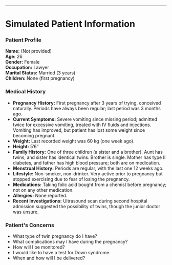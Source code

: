 ---

# Simulated Patient Information

### Patient Profile

**Name:** (Not provided)  
**Age:** 26  
**Gender:** Female  
**Occupation:** Lawyer  
**Marital Status:** Married (3 years)  
**Children:** None (first pregnancy)

### Medical History

- **Pregnancy History:** First pregnancy after 3 years of trying, conceived naturally. Periods have always been regular; last period was 3 months ago.
- **Current Symptoms:** Severe vomiting since missing period; admitted twice for excessive vomiting, treated with IV fluids and injections. Vomiting has improved, but patient has lost some weight since becoming pregnant.
- **Weight:** Last recorded weight was 60 kg (one week ago).
- **Height:** 5’6”  
- **Family History:** One of three children (a sister and a brother). Aunt has twins, and sister has identical twins. Brother is single. Mother has type II diabetes, and father has high blood pressure; both are on medication.
- **Menstrual History:** Periods are regular, with the last one 12 weeks ago.
- **Lifestyle:** Non-smoker, non-drinker. Very active prior to pregnancy but stopped exercising due to fear of losing the pregnancy.
- **Medications:** Taking folic acid bought from a chemist before pregnancy; not on any other medication.
- **Allergies:** None reported.
- **Recent Investigations:** Ultrasound scan during second hospital admission suggested the possibility of twins, though the junior doctor was unsure.

### Patient's Concerns

- What type of twin pregnancy do I have?
- What complications may I have during the pregnancy?
- How will I be monitored?
- I would like to have a test for Down syndrome.
- When and how will I be delivered?


